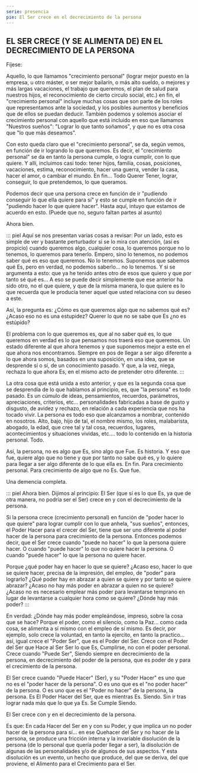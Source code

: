 ```yaml
---
serie: presencia
pie: El Ser crece en el decrecimiento de la persona
---
```


## EL SER CRECE (Y SE ALIMENTA DE) EN EL DECRECIMIENTO DE LA PERSONA

Fíjese:

Aquello, lo que llamamos "crecimiento personal" (lograr mejor puesto en la empresa, u otro máster, o ser mejor bailarín, o más alto sueldo, o mejores y más largas vacaciones, el trabajo que queremos, el plan de salud para nuestros hijos, el reconocimiento de cierto circulo social, etc.) en fin, el "crecimiento personal" incluye muchas cosas que son parte de los roles que representamos ante la sociedad, y los posibles aumentos y beneficios que de ellos se puedan deducir. También podemos y solemos asociar el crecimiento personal con aquello que está incluido en eso que llamamos "Nuestros sueños": "Lograr lo que tanto soñamos", y que no es otra cosa que "lo que más deseamos".

Con esto queda claro que el "crecimiento personal", se da, según vemos, en función de ir logrando lo que queremos. Es decir, el "crecimiento personal" se da en tanto la persona cumple, o logra cumplir, con lo que quiere. Y allí, incluimos casi todo: tener hijos, familia, cosas, posiciones, vacaciones, estima, reconocimiento, hacer una guerra, vender la casa, hacer el amor, o cambiar el mundo. En fin... Todo Querer Tener, lograr, conseguir, lo que pretendemos, lo que queramos.

Podemos decir que una persona crece en función de ir "pudiendo conseguir lo que ella quiere para sí" y esto se cumple en función de ir "pudiendo hacer lo que quiere hacer".
Hasta aquí, intuyo que estamos de acuerdo en esto. (Puede que no, seguro faltan partes al asunto)

Ahora bien.

::: piel
Aquí se nos presentan varias cosas a revisar:
Por un lado, esto es simple de ver y bastante perturbador si se lo mira con atención, (así es propicio) cuando queremos algo, cualquier cosa, lo queremos porque no lo tenemos, lo queremos para tenerlo. Empero, sino lo tenemos, no podemos saber qué es eso que queremos. No lo tenemos. Suponemos que sabemos qué Es, pero en verdad, no podemos saberlo… no lo tenemos. Y si se argumenta a esto: que ya he tenido antes otro de esos que quiero y que por tanto sé qué es... A eso se puede decir simplemente que ese anterior ha sido otro, no el que quiere, y que de la misma manera, lo que quiere es lo que recuerda que le producía tener aquel que usted relaciona con su deseo a este.

Así, la pregunta es: ¿Cómo es que queremos algo que no sabemos qué es? ¿Acaso eso no es una estupidez? Querer lo que no se sabe que Es ¿no es estúpido?

El problema con lo que queremos es, que al no saber qué es, lo que queremos en verdad es lo que pensamos nos traerá eso que queremos. Un estado diferente al que ahora tenemos y que suponemos mejor a este en el que ahora nos encontramos. Siempre en pos de llegar a ser algo diferente a lo que ahora somos, basados en una suposición, en una idea, que se desprende sí o sí, de un conocimiento pasado. Y que, a la vez, niega, rechaza lo que ahora Es, en el mismo acto de pretender otro diferente.
:::

La otra cosa que está unida a esto anterior, y que es la segunda cosa que se desprendía de lo que hablamos al principio, es, que "la persona" es todo pasado. Es un cúmulo de ideas, pensamientos, recuerdos, parámetros, apreciaciones, criterios, etc… personalidades fabricadas a base de gusto y disgusto, de avidez y rechazo, en relación a cada experiencia que nos ha tocado vivir. La persona es todo eso que alcanzamos a nombrar, contenido en nosotros. Alto, bajo, hijo de tal, el nombre mismo, los roles, malabarista, abogado, la edad, que cree tal y tal cosa, recuerdos, lugares, acontecimientos y situaciones vividas, etc.… todo lo contenido en la historia personal. Todo.

Así, la persona, no es algo que Es, sino algo que Fue. Es historia. Y eso que fue, quiere algo que no tiene y que por tanto no sabe qué es, y lo quiere para llegar a ser algo diferente de lo que ella es. En fin. Para crecimiento personal. Para crecimiento de algo que no Es. Que fue.

Una demencia completa.

::: piel
Ahora bien. Dijimos al principio: El Ser (que sí es lo que Es, ya que de otra manera, no podría ser el Ser) crece en y con el decrecimiento de la persona.

Si la persona crece (crecimiento personal) en función de "poder hacer lo que quiere" para lograr cumplir con lo que anhela, "sus sueños", entonces, el Poder Hacer para el crecer del Ser, tiene que ser uno diferente al poder hacer de la persona para crecimiento de la persona. Entonces podemos decir, que el Ser crece cuando "puede no hacer" lo que la persona quiere hacer. O cuando "puede hacer" lo que no quiere hacer la persona. O cuando "puede hacer" lo que la persona no quiere hacer.

Porque ¿qué poder hay en hacer lo que se quiere? ¿Acaso eso, hacer lo que se quiere hacer, precisa de la impresión, del empleo, de "poder" para lograrlo? ¿Qué poder hay en abrazar a quien se quiere y por tanto se quiere abrazar? ¿Acaso no hay más poder en abrazar a quien no se quiere? ¿Acaso no es necesario emplear más poder para levantarse temprano en lugar de levantarse a cualquier hora como se quiere? ¿Dónde hay más poder?
:::

En verdad: ¿Dónde hay más poder empleándose, impreso, sobre la cosa que se hace? Porque el poder, como el silencio, como la Paz… como cada cosa, se alimenta a sí mismo con el empleo de sí mismo. Es decir, por ejemplo, solo crece la voluntad, en tanto la ejercito, en tanto la practico… así, igual crece el "Poder Ser", que es el Poder del Ser. Crece con el Poder del Ser que Hace al Ser Ser lo que Es, Cumplirse, no con el poder personal. Crece cuando "Puede Ser", Siendo siempre en decrecimiento de la persona, en decrecimiento del poder de la persona, que es poder de y para el crecimiento de la persona.

El Ser crece cuando "Puede Hacer" (Ser), y su "Poder Hacer" es uno que no es el "poder hacer de la persona". O es uno que es el "no poder hacer" de la persona. O es uno que es el "Poder no hacer" de la persona, la persona. Es El Poder Hacer del Ser, que es mientras Es. Siendo. Sin ir tras lograr nada más que lo que ya Es. Se Cumple Siendo.

El Ser crece con y en el decrecimiento de la persona.

Es que: En cada Hacer del Ser en y con su Poder, y que implica un no poder hacer de la persona para sí… en ese Quehacer del Ser y no hacer de la persona, se produce una fricción interna y la invariable disolución de la persona (de lo personal que quería poder llegar a ser), la disolución de algunas de las personalidades y/o de algunos de sus aspectos. Y esta disolución es un evento, un hecho que produce, del que se deriva, del que proviene, el Alimento para el Crecimiento para el Ser.
